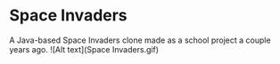 # Space Invaders
A Java-based Space Invaders clone made as a school project a couple years ago.
![Alt text](Space Invaders.gif)

